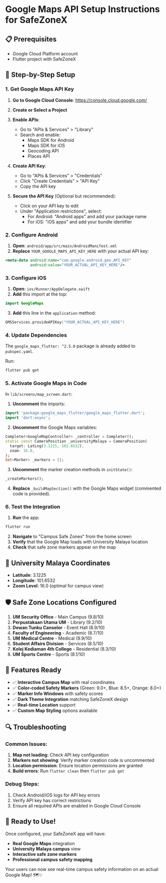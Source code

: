 # Google Maps API Setup Instructions for SafeZoneX

## 📋 Prerequisites
- Google Cloud Platform account
- Flutter project with SafeZoneX

## 🔧 Step-by-Step Setup

### 1. Get Google Maps API Key

1. **Go to Google Cloud Console**: https://console.cloud.google.com/
2. **Create or Select a Project**
3. **Enable APIs**:
   - Go to "APIs & Services" > "Library"
   - Search and enable:
     - Maps SDK for Android
     - Maps SDK for iOS
     - Geocoding API
     - Places API

4. **Create API Key**:
   - Go to "APIs & Services" > "Credentials"
   - Click "Create Credentials" > "API Key"
   - Copy the API key

5. **Secure the API Key** (Optional but recommended):
   - Click on your API key to edit
   - Under "Application restrictions", select:
     - For Android: "Android apps" and add your package name
     - For iOS: "iOS apps" and add your bundle identifier

### 2. Configure Android

1. **Open**: `android/app/src/main/AndroidManifest.xml`
2. **Replace** `YOUR_GOOGLE_MAPS_API_KEY_HERE` with your actual API key:

```xml
<meta-data android:name="com.google.android.geo.API_KEY"
           android:value="YOUR_ACTUAL_API_KEY_HERE"/>
```

### 3. Configure iOS

1. **Open**: `ios/Runner/AppDelegate.swift`
2. **Add** this import at the top:
```swift
import GoogleMaps
```

3. **Add** this line in the `application` method:
```swift
GMSServices.provideAPIKey("YOUR_ACTUAL_API_KEY_HERE")
```

### 4. Update Dependencies

The `google_maps_flutter: ^2.5.0` package is already added to `pubspec.yaml`.

Run:
```bash
flutter pub get
```

### 5. Activate Google Maps in Code

In `lib/screens/map_screen.dart`:

1. **Uncomment** the imports:
```dart
import 'package:google_maps_flutter/google_maps_flutter.dart';
import 'dart:async';
```

2. **Uncomment** the Google Maps variables:
```dart
Completer<GoogleMapController> _controller = Completer();
static const CameraPosition _universityMalaya = CameraPosition(
  target: LatLng(3.1225, 101.6532),
  zoom: 16.0,
);
Set<Marker> _markers = {};
```

3. **Uncomment** the marker creation methods in `initState()`:
```dart
_createMarkers();
```

4. **Replace** `_buildMapSection()` with the Google Maps widget (commented code is provided).

### 6. Test the Integration

1. **Run** the app:
```bash
flutter run
```

2. **Navigate** to "Campus Safe Zones" from the home screen
3. **Verify** that the Google Map loads with University Malaya location
4. **Check** that safe zone markers appear on the map

## 🎯 University Malaya Coordinates

- **Latitude**: 3.1225
- **Longitude**: 101.6532
- **Zoom Level**: 16.0 (optimal for campus view)

## 🛡️ Safe Zone Locations Configured

1. **UM Security Office** - Main Campus (9.8/10)
2. **Perpustakaan Utama UM** - Library (9.2/10)
3. **Dewan Tunku Canselor** - Event Hall (8.9/10)
4. **Faculty of Engineering** - Academic (8.7/10)
5. **UM Medical Centre** - Medical (9.9/10)
6. **Student Affairs Division** - Services (8.5/10)
7. **Kolej Kediaman 4th College** - Residential (8.3/10)
8. **UM Sports Centre** - Sports (8.1/10)

## 🎨 Features Ready

- ✅ **Interactive Campus Map** with real coordinates
- ✅ **Color-coded Safety Markers** (Green: 9.0+, Blue: 8.5+, Orange: 8.0+)
- ✅ **Marker Info Windows** with safety scores
- ✅ **Dark Theme Integration** matching SafeZoneX design
- ✅ **Real-time Location** support
- ✅ **Custom Map Styling** options available

## 🔍 Troubleshooting

### Common Issues:
1. **Map not loading**: Check API key configuration
2. **Markers not showing**: Verify marker creation code is uncommented
3. **Location permission**: Ensure location permissions are granted
4. **Build errors**: Run `flutter clean` then `flutter pub get`

### Debug Steps:
1. Check Android/iOS logs for API key errors
2. Verify API key has correct restrictions
3. Ensure all required APIs are enabled in Google Cloud Console

## 🚀 Ready to Use!

Once configured, your SafeZoneX app will have:
- **Real Google Maps** integration
- **University Malaya campus** view
- **Interactive safe zone markers**
- **Professional campus safety mapping**

Your users can now see real-time campus safety information on an actual Google Map! 🗺️✨
